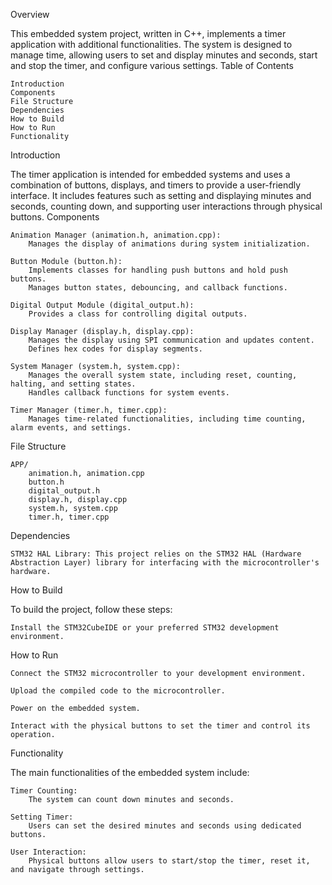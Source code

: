 Overview

This embedded system project, written in C++, implements a timer application with additional functionalities. The system is designed to manage time, allowing users to set and display minutes and seconds, start and stop the timer, and configure various settings.
Table of Contents

    Introduction
    Components
    File Structure
    Dependencies
    How to Build
    How to Run
    Functionality

Introduction

The timer application is intended for embedded systems and uses a combination of buttons, displays, and timers to provide a user-friendly interface. It includes features such as setting and displaying minutes and seconds, counting down, and supporting user interactions through physical buttons.
Components

    Animation Manager (animation.h, animation.cpp):
        Manages the display of animations during system initialization.

    Button Module (button.h):
        Implements classes for handling push buttons and hold push buttons.
        Manages button states, debouncing, and callback functions.

    Digital Output Module (digital_output.h):
        Provides a class for controlling digital outputs.

    Display Manager (display.h, display.cpp):
        Manages the display using SPI communication and updates content.
        Defines hex codes for display segments.

    System Manager (system.h, system.cpp):
        Manages the overall system state, including reset, counting, halting, and setting states.
        Handles callback functions for system events.

    Timer Manager (timer.h, timer.cpp):
        Manages time-related functionalities, including time counting, alarm events, and settings.

File Structure

    APP/
        animation.h, animation.cpp
        button.h
        digital_output.h
        display.h, display.cpp
        system.h, system.cpp
        timer.h, timer.cpp

Dependencies

    STM32 HAL Library: This project relies on the STM32 HAL (Hardware Abstraction Layer) library for interfacing with the microcontroller's hardware.

How to Build

To build the project, follow these steps:

    Install the STM32CubeIDE or your preferred STM32 development environment. 

How to Run

    Connect the STM32 microcontroller to your development environment.

    Upload the compiled code to the microcontroller.

    Power on the embedded system.

    Interact with the physical buttons to set the timer and control its operation.

Functionality

The main functionalities of the embedded system include:

    Timer Counting:
        The system can count down minutes and seconds.

    Setting Timer:
        Users can set the desired minutes and seconds using dedicated buttons.

    User Interaction:
        Physical buttons allow users to start/stop the timer, reset it, and navigate through settings.
